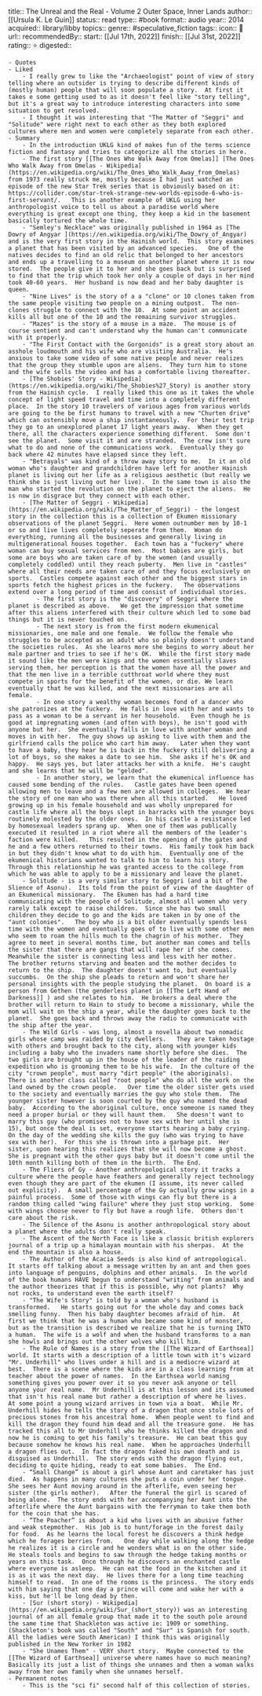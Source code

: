 title::    The Unreal and the Real - Volume 2 Outer Space, Inner Lands
author:: [[Ursula K. Le Guin]] 
status:: read
type:: #book
format:: audio
year:: 2014
acquired:: library/libby
topics::
genre:: #speculative_fiction 
tags::
icon:: 📖
url::
recommendedBy::
start:: [[Jul 17th, 2022]] 
finish:: [[Jul 31st, 2022]] 
rating:: ⭐️
digested::

	- Quotes
	- Liked
		- I really grew to like the "Archaeologist" point of view of story telling where an outsider is trying to describe different kinds of (mostly human) people that will soon populate a story.  At first it takes e some getting used to as it doesn't feel like "story telling", but it's a great way to introduce interesting characters into some situation to get resolved.
		- I thought it was interesting that "The Matter of "Seggri" and "Solitude" were right next to each other as they both explored cultures where men and women were completely separate from each other.
	- Summary
		- In the introduction UKLG kind of makes fun of the terms science fiction and fantasy and tries to categorize all the stories in here.
		- The first story [[The Ones Who Walk Away from Omelas]] [The Ones Who Walk Away from Omelas - Wikipedia](https://en.wikipedia.org/wiki/The_Ones_Who_Walk_Away_from_Omelas) from 1973 really struck me, mostly because I had just watched an episode of the new Star Trek series that is obviously based on it: https://collider.com/star-trek-strange-new-worlds-episode-6-who-is-first-servant/.   This is another example of UKLG using her anthropologist voice to tell us about a paradise world where everything is great except one thing, they keep a kid in the basement basically tortured the whole time.
		- "Semley's Necklace" was originally published in 1964 as [The Dowry of Angyar ](https://en.wikipedia.org/wiki/The_Dowry_of_Angyar) and is the very first story in the Hainish world.  This story examines a planet that has been visited by an advanced species.   One of the natives decides to find an old relic that belonged to her ancestors and ends up a travelling to a museum on another planet where it is now stored.  The people give it to her and she goes back but is surprised to find that the trip which took her only a couple of days in her mind took 40-60 years.  Her husband is now dead and her baby daughter is queen.
		- "Nine Lives" is the story of a a "clone" or 10 clones taken from the same people visiting two people on a mining outpost.  The non-clones struggle to connect with the 10.  At some point an accident kills all but one of the 10 and the remaining survivor struggles.
		- "Mazes" is the story of a mouse in a maze.  The mouse is of course sentient and can't understand why the human can't communicate with it properly.
		- "The First Contact with the Gorgonids" is a great story about an asshole loudmouth and his wife who are visiting Australia.  He's anxious to take some video of some native people and never realizes that the group they stumble upon are aliens.  They turn him to stone and the wife sells the video and has a comfortable living thereafter.
		- [The Shobies' Story - Wikipedia](https://en.wikipedia.org/wiki/The_Shobies%27_Story) is another story from the Hainish cycle.  I really liked this one as it takes the whole concept of light speed travel and time into a completely different place.  In the story 10 travelers of various ages from various worlds are going to the be first humans to travel with a new "Churten drive" which can ostensibly move a ship instantaneously.  For their test trip they go to an unexplored planet 17 light years away.  When they get there, all the characters experience something different.  Some don't see the planet.  Some visit it and are stranded.  The crew isn't sure what to do and none of the communications work.  Eventually they go back where 42 minutes have elapsed since they left.
		- "Betrayals" was kind of a throw away story to me.  In it an old woman who's daughter and grandchildren have left for another Hainish planet is living out her life as a religious aesthetic (but really we think she is just living out her live).  In the same town is also the man who started the revolution on the planet to eject the aliens.  He is now in disgrace but they connect with each other.
		- [The Matter of Seggri - Wikipedia](https://en.wikipedia.org/wiki/The_Matter_of_Seggri) - the longest story in the collection this is a collection of Ekumen missionary observations of the planet Seggri.  Here women outnumber men by 10-1 or so and live lives completely seperate from them.  Woman do everything, running all the businesses and generally living in multigenerational houses together.  Each town has a "fuckery" where woman can buy sexual services from men.  Most babies are girls, but some are boys who are taken care of by the women (and usually completely coddled) until they reach puberty.  Men live in "castles" where all their needs are taken care of and they focus exclusively on sports.  Castles compete against each other and the biggest stars in sports fetch the highest prices in the fuckery.   The observations extend over a long period of time and consist of individual stories.
			- The first story is the "discovery" of Seggri where the planet is described as above.   We get the impression that sometime after this aliens interfered with their culture which led to some bad things but it is never touched on.
			- The next story is from the first modern ekumenical missionaries, one male and one female.  We follow the female who struggles to be accepted as an adult who so plainly doesn't understand the societies rules.  As she learns more she begins to worry about her male partner and tries to see if he's OK.  While the first story made it sound like the men were kings and the women essentially slaves serving them, her perception is that the women have all the power and that the men live in a terrible cutthroat world where they must compete in sports for the benefit of the women, or die. We learn eventually that he was killed, and the next missionaries are all female.
			- In one story a wealthy woman becomes fond of a dancer who she patronizes at the fuckery.  He falls in love with her and wants to pass as a woman to be a servant in her household.   Even though he is good at impregnating women (and often with boys), he isn't good with anyone but her.  She eventually falls in love with another woman and moves in with her.  The guy shows up asking to live with them and the girlfriend calls the police who cart him away.   Later when they want to have a baby, they hear he is back in the fuckery still delivering a lot of boys, so she makes a date to see him.  She asks if he's OK and happy.  He says yes, but later attacks her with a knife.  He's caught and she learns that he will be "gelded".
			- In another story, we learn that the ekumenical influence has caused some bending of the rules.   Castle gates have been opened allowing men to leave and a few men are allowed in colleges.  We hear the story of one man who was there when all this started.   He loved growing up in his female household and was wholly unprepared for castle life where all the boys slept in barracks with the younger boys routinely molested by the older ones.  In his castle a resistance led by homosexual leaders sprang up.  When one of them was publically executed it resulted in a riot where all the members of the leader's faction were killed.   This resulted in the opening of the gates and he and a few others returned to their towns.  His family took him back in but they didn't know what to do with him.  Eventually one of the ekumenical historians wanted to talk to him to learn his story.  Through this relationship he was granted access to the college from which he was able to apply to be a missionary and leave the planet.
		- Solitude - is a very similar story to Seggri (and a bit of The Slience of Asonu).  Its told from the point of view of the daughter of an Ekumenical missionary.  The Ekumen has had a hard time communicating with the people of Solitude, almost all women who very rarely talk except to raise children.  Since she has two small children they decide to go and the kids are taken in by one of the "aunt colonies".   The boy who is a bit older eventually spends less time with the women and eventually goes of to live with some other men who seem to roam the hills much to the chagrin of his mother.  They agree to meet in several months time, but another man comes and tells the sister that there are gangs that will rape her if she comes.   Meanwhile the sister is connecting less and less with her mother.   The brother returns starving and beaten and the mother decides to return to the ship.  The daughter doesn't want to, but eventually succumbs.  On the ship she pleads to return and won't share her personal insights with the people studying the planet.  On board is a person from Gethen (the genderless planet in [[The Left Hand of Darkness]] ) and she relates to him.  He brokers a deal where the brother will return to Hain to study to become a missionary, while the mom will wait on the ship a year, while the daughter goes back to the planet.  She goes back and throws away the radio to communicate with the ship after the year.
		- The Wild Girls - was long, almost a novella about two nomadic girls whose camp was raided by city dwellers.   They are taken hostage with others and brought back to the city, along with younger kids including a baby who the invaders name shortly before she dies.  The two girls are brought up in the house of the leader of the raiding expedition who is grooming them to be his wife.  In the culture of the city "crown people", must marry "dirt people" (the aboriginals).  There is another class called "root people" who do all the work on the land owned by the crown people.   Over time the older sister gets used to the society and eventually marries the guy who stole them.  The younger sister however is soon courted by the guy who named the dead baby.  According to the aboriginal culture, once someone is named they need a proper burial or they will haunt them.   She doesn't want to marry this guy (who promises not to have sex with her until she is 15), but once the deal is set, everyone starts hearing a baby crying.  On the day of the wedding she kills the guy (who was trying to have sex with her).  For this she is thrown into a garbage pit.  Her sister, upon hearing this realizes that she will now become a ghost.  She is pregnant with the other guys baby but it doesn't come until the 10th month killing both of them in the birth.  The End.
		- The Fliers of Gy - Another anthropological story it tracks a culture where the people have feathers and generally reject technology even though they are part of the ekumen (I assume, its never called out explicity).  A small percentage of the Gy actually grow wings in a painful process.  Some of those with wings can fly but there is a random thing called "wing failure" where they just stop working.  Some with wings choose never to fly but have a rough life.  Others don't care about the risk.
		- The Silence of the Asonu is another anthropological story about a planet where the adults don't really speak.
		- The Ascent of the North Face is like a classic british explorers journal of a trip up a himalayan mountain with his sherpas.  At the end the mountain is also a house.
		- The Author of the Acacia Seeds is also kind of antropological.  It starts off talking about a message written by an ant and then goes into language of penguins, dolphins and other animals.  In the world of the book humans HAVE begun to understand "writing" from animals and the author theorizes that if this is possible, why not plants?  Why not rocks, to understand even the earth itself?
		- "The Wife's Story" is told by a woman who's husband is transformed.   He starts going out for the whole day and comes back smelling funny.  Then his baby daughter becomes afraid of him.  At first we think that he was a human who became some kind of monster, but as the transition is described we realize that he is turning INTO a human.  The wife is a wolf and when the husband transforms to a man she howls and brings out the other wolves who kill him.
		- The Rule of Names is a story from the [[The Wizard of Earthsea]] world. It starts with a description of a little town with it's wizard "Mr. Underhill" who lives under a hill and is a mediocre wizard at best.  There is a scene where the kids are in a class learning from at teacher about the power of names.  In the Earthsea world naming something gives you power over it so you never ask anyone or tell anyone your real name.  Mr Underhill is at this lesson and its assumed that isn't his real name but rather a description of where he lives.  At some point a young wizard arrives in town via a boat.  While Mr. Underhill hides he tells the story of a dragon that once stole lots of precious stones from his ancestral home.  When people went to find and kill the dragon they found him dead and all the treasure gone.  He has tracked this all to Mr Underhill who he thinks killed the dragon and now he is coming to get his family's treasure.  He can beat this guy because somehow he knows his real name.  When he approaches Underhill a dragon flies out.  In fact the dragon faked his own death and is disguised as Underhill.  The story ends with the dragon flying out, deciding to quite hiding, ready to eat some babies.  The End.
		- “Small Change” is about a girl whose Aunt and caretaker has just died.  As happens in many cultures she puts a coin under her tongue.   She sees her Aunt moving around in the afterlife, even seeing her sister (the girls mother).   After the funeral the girl is scared of being alone.  The story ends with her accompanying her Aunt into the afterlife where the Aunt bargains with the ferryman to take them both for the coin that she has.
		- “The Poacher” is about a kid who lives with an abusive father and weak stepmother.  His job is to hunt/forage in the forest daily for food.  As he learns the local forest he discovers a think hedge which he forages berries from.   One day while walking along the hedge he realizes it is a circle and he wonders what is on the other side.  He steals tools and begins to saw through the hedge taking months or years on this task.  Once through he discovers an enchanted castle where everyone is asleep.  He can eat the food in the kitchen and it is as it was the next day.  He lives there for a long time teaching himself to read.  In one of the rooms is the princess.  The story ends with him saying that one day a prince will come and wake her with a kiss, but he'll be long dead by then.
		- [Sur (short story) - Wikipedia](https://en.wikipedia.org/wiki/Sur_(short_story)) was an interesting journal of an all female group that made it to the south pole around the same time that Shackleton was active ie: 1909 or something.  (Shackleton's book was called "South" and "Sur" is Spanish for south.  All the ladies were South American) I think this was originally published in the New Yorker in 1982
		- "She Unames Them" - VERY short story.  Maybe connected to the [[The Wizard of Earthsea]] universe where names have so much meaning?   Basically its just a list of things she unnames and then a woman walks away from her own family when she unnames herself.
	- Permanent notes
		- This is the "sci fi" second half of this collection of stories.